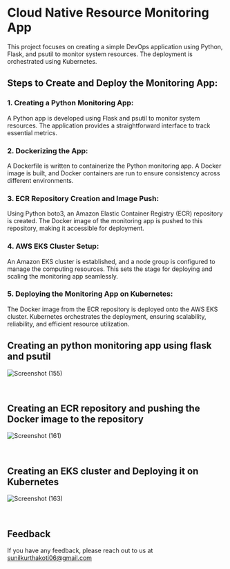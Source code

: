 
# Cloud Native Resource Monitoring App

This project focuses on creating a simple DevOps application using Python, Flask, and psutil to monitor system resources. The deployment is orchestrated using Kubernetes.

## Steps to Create and Deploy the Monitoring App: 
### 1. Creating a Python Monitoring App:
A Python app is developed using Flask and psutil to monitor system resources. The application provides a straightforward interface to track essential metrics.

### 2. Dockerizing the App:
A Dockerfile is written to containerize the Python monitoring app. A Docker image is built, and Docker containers are run to ensure consistency across different environments.

### 3. ECR Repository Creation and Image Push:
Using Python boto3, an Amazon Elastic Container Registry (ECR) repository is created. The Docker image of the monitoring app is pushed to this repository, making it accessible for deployment.

### 4. AWS EKS Cluster Setup:
An Amazon EKS cluster is established, and a node group is configured to manage the computing resources. This sets the stage for deploying and scaling the monitoring app seamlessly.<br>

### 5. Deploying the Monitoring App on Kubernetes:
The Docker image from the ECR repository is deployed onto the AWS EKS cluster. Kubernetes orchestrates the deployment, ensuring scalability, reliability, and efficient resource utilization.



## Creating an python monitoring app using flask and psutil

![Screenshot (155)](https://github.com/sunilkurthakoti/cloud_native_resource_monitoring_app/assets/131526336/b8090dbf-8790-4876-878a-bbf7e8935194)

<br>

## Creating an ECR repository and pushing the Docker image to the repository

![Screenshot (161)](https://github.com/sunilkurthakoti/cloud_native_resource_monitoring_app/assets/131526336/8f8d7f6c-ad9e-4314-a6c9-5b8068c72994)

<br>

## Creating an EKS cluster and Deploying it on Kubernetes

![Screenshot (163)](https://github.com/sunilkurthakoti/cloud_native_resource_monitoring_app/assets/131526336/8310e063-cf57-456e-bf42-2ab7a843634b)

<br>

## Feedback

If you have any feedback, please reach out to us at sunilkurthakoti06@gmail.com

